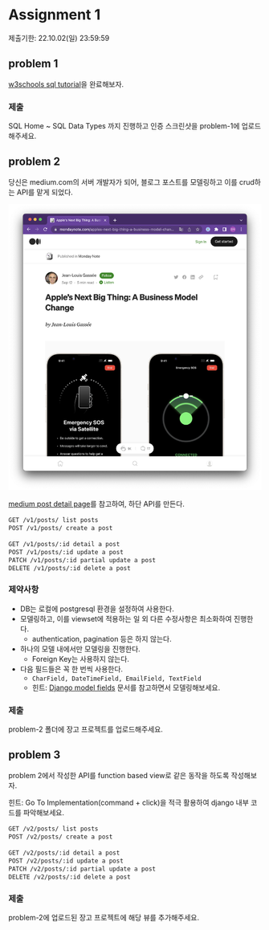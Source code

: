 # Assignment 1

제출기한: 22.10.02(일) 23:59:59


## problem 1
[w3schools sql tutorial](https://www.w3schools.com/sql/default.asp)을 완료해보자.

### 제출
SQL Home ~ SQL Data Types 까지 진행하고 인증 스크린샷을 problem-1에 업로드해주세요.


## problem 2

당신은 medium.com의 서버 개발자가 되어, 블로그 포스트를 모델링하고 이를 crud하는 API를 맡게 되었다.

![미디엄 스크린샷](./%EB%AF%B8%EB%94%94%EC%97%84%20%EC%8A%A4%ED%81%AC%EB%A6%B0%EC%83%B7.png)

[medium post detail page](https://mondaynote.com/apples-next-big-thing-a-business-model-change-e9b0145500c9)를 참고하여, 하단 API를 만든다.


```
GET /v1/posts/ list posts
POST /v1/posts/ create a post

GET /v1/posts/:id detail a post
POST /v1/posts/:id update a post
PATCH /v1/posts/:id partial update a post
DELETE /v1/posts/:id delete a post
```


### 제약사항

- DB는 로컬에 postgresql 환경을 설정하여 사용한다.
- 모델링하고, 이를 viewset에 적용하는 일 외 다른 수정사항은 최소화하여 진행한다.
  - authentication, pagination 등은 하지 않는다.
- 하나의 모델 내에서만 모델링을 진행한다. 
  - Foreign Key는 사용하지 않는다.
- 다음 필드들은 꼭 한 번씩 사용한다.
  - `CharField, DateTimeField, EmailField, TextField`
  - 힌트: [Django model fields](https://docs.djangoproject.com/en/4.1/ref/models/fields/) 문서를 참고하면서 모델링해보세요.

### 제출

problem-2 폴더에 장고 프로젝트를 업로드해주세요.


## problem 3

problem 2에서 작성한 API를 function based view로 같은 동작을 하도록 작성해보자.

힌트: Go To Implementation(command + click)을 적극 활용하여 django 내부 코드를 파악해보세요.

```
GET /v2/posts/ list posts
POST /v2/posts/ create a post

GET /v2/posts/:id detail a post
POST /v2/posts/:id update a post
PATCH /v2/posts/:id partial update a post
DELETE /v2/posts/:id delete a post
```

### 제출

problem-2에 업로드된 장고 프로젝트에 해당 뷰를 추가해주세요.
